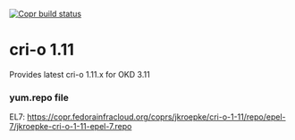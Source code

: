 [![Copr build status](https://copr.fedorainfracloud.org/coprs/jkroepke/cri-o-1-11/package/cri-o/status_image/last_build.png)](https://copr.fedorainfracloud.org/coprs/jkroepke/cri-o-1-11/package/cri-o/)

# cri-o 1.11
Provides latest cri-o 1.11.x for OKD 3.11

### yum.repo file

EL7: https://copr.fedorainfracloud.org/coprs/jkroepke/cri-o-1-11/repo/epel-7/jkroepke-cri-o-1-11-epel-7.repo
